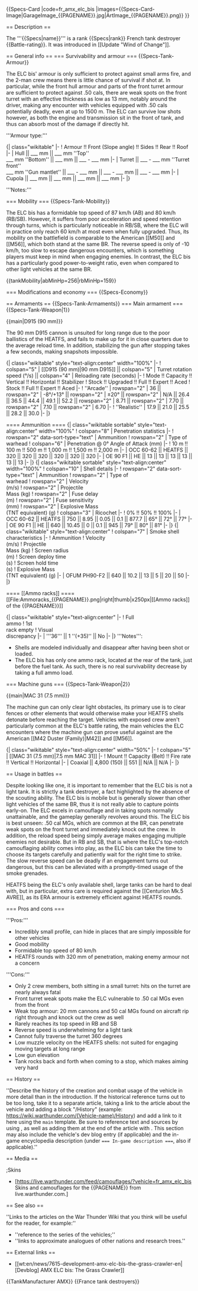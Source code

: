 {{Specs-Card
|code=fr_amx_elc_bis
|images={{Specs-Card-Image|GarageImage_{{PAGENAME}}.jpg|ArtImage_{{PAGENAME}}.png}}
}}

== Description ==
<!-- ''In the description, the first part should be about the history of the creation and combat usage of the vehicle, as well as its key features. In the second part, tell the reader about the ground vehicle in the game. Insert a screenshot of the vehicle, so that if the novice player does not remember the vehicle by name, he will immediately understand what kind of vehicle the article is talking about.'' -->
The '''{{Specs|name}}''' is a rank {{Specs|rank}} French tank destroyer {{Battle-rating}}. It was introduced in [[Update "Wind of Change"]].

== General info ==
=== Survivability and armour ===
{{Specs-Tank-Armour}}
<!-- ''Describe armour protection. Note the most well protected and key weak areas. Appreciate the layout of modules as well as the number and location of crew members. Is the level of armour protection sufficient, is the placement of modules helpful for survival in combat? If necessary use a visual template to indicate the most secure and weak zones of the armour.'' -->
The ELC bis' armour is only sufficient to protect against small arms fire, and the 2-man crew means there is little chance of survival if shot at. In particular, while the front hull armour and parts of the front turret armour are sufficient to protect against .50 cals, there are weak spots on the front turret with an effective thickness as low as 13 mm, notably around the driver, making any encounter with vehicles equipped with .50 cals potentially deadly, even at up to 1500 m. The ELC can survive low shots however, as both the engine and transmission sit in the front of tank, and thus can absorb most of the damage if directly hit.

'''Armour type:''' <!-- The types of armour present on the vehicle and their general locations -->
<!-- Example: * Rolled homogeneous armour (Front, Side, Rear, Hull roof)
* Cast homogeneous armour (Turret, Transmission area) -->

{| class="wikitable"
|-
! Armour !! Front (Slope angle) !! Sides !! Rear !! Roof
|-
| Hull || ___ mm || ___ mm ''Top'' <br> ___ mm ''Bottom'' || ___ mm || ___ - ___ mm
|-
| Turret || ___ - ___ mm ''Turret front'' <br> ___ mm ''Gun mantlet'' || ___ - ___ mm || ___ - ___ mm || ___ - ___ mm
|-
| Cupola || ___ mm || ___ mm || ___ mm || ___ mm
|-
|}

'''Notes:''' <!-- Any additional notes which the user needs to be aware of -->
<!-- Example: * Suspension wheels are 20 mm thick, tracks are 30 mm thick, and torsion bars are 60 mm thick. -->

=== Mobility ===
{{Specs-Tank-Mobility}}
<!-- ''Write about the mobility of the ground vehicle. Estimate the specific power and manoeuvrability, as well as the maximum speed forwards and backwards.'' -->
The ELC bis has a formidable top speed of 87 km/h (AB) and 80 km/h (RB/SB). However, it suffers from poor acceleration and speed retention through turns, which is particularly noticeable in RB/SB, where the ELC will in practice only reach 60 km/h at most even when fully upgraded. Thus, its mobility on the battlefield is comparable to the American [[M50]] and [[M56]], which both stand at the same BR. The reverse speed is only of -10 km/h, too slow to escape dangerous encounters, which is something players must keep in mind when engaging enemies. In contrast, the ELC bis has a particularly good power-to-weight ratio, even when compared to other light vehicles at the same BR.

{{tankMobility|abMinHp=256|rbMinHp=159}}

=== Modifications and economy ===
{{Specs-Economy}}

== Armaments ==
{{Specs-Tank-Armaments}}
=== Main armament ===
{{Specs-Tank-Weapon|1}}
<!-- ''Give the reader information about the characteristics of the main gun. Assess its effectiveness in a battle based on the reloading speed, ballistics and the power of shells. Do not forget about the flexibility of the fire, that is how quickly the cannon can be aimed at the target, open fire on it and aim at another enemy. Add a link to the main article on the gun: <code><nowiki>{{main|Name of the weapon}}</nowiki></code>. Describe in general terms the ammunition available for the main gun. Give advice on how to use them and how to fill the ammunition storage.'' -->
{{main|D915 (90 mm)}}

The 90 mm D915 cannon is unsuited for long range due to the poor ballistics of the HEATFS, and fails to make up for it in close quarters due to the average reload time. In addition, stabilizing the gun after stopping takes a few seconds, making snapshots impossible.

{| class="wikitable" style="text-align:center" width="100%"
|-
! colspan="5" | [[D915 (90 mm)|90 mm D915]] || colspan="5" | Turret rotation speed (°/s) || colspan="4" | Reloading rate (seconds)
|-
! Mode !! Capacity !! Vertical !! Horizontal !! Stabilizer
! Stock !! Upgraded !! Full !! Expert !! Aced
! Stock !! Full !! Expert !! Aced
|-
! ''Arcade''
| rowspan="2" | 36 || rowspan="2" | -8°/+13° || rowspan="2" | ±20° || rowspan="2" | N/A || 26.4 || 36.5 || 44.4 || 49.1 || 52.2 || rowspan="2" | 8.71 || rowspan="2" | 7.70 || rowspan="2" | 7.10 || rowspan="2" | 6.70
|-
! ''Realistic''
| 17.9 || 21.0 || 25.5 || 28.2 || 30.0
|-
|}

==== Ammunition ====
{| class="wikitable sortable" style="text-align:center" width="100%"
! colspan="8" | Penetration statistics
|-
! rowspan="2" data-sort-type="text" | Ammunition
! rowspan="2" | Type of<br>warhead
! colspan="6" | Penetration @ 0° Angle of Attack (mm)
|-
! 10 m !! 100 m !! 500 m !! 1,000 m !! 1,500 m !! 2,000 m
|-
| OCC 60-62 || HEATFS || 320 || 320 || 320 || 320 || 320 || 320
|-
| OE 90 F1 || HE || 13 || 13 || 13 || 13 || 13 || 13
|-
|}
{| class="wikitable sortable" style="text-align:center" width="100%"
! colspan="10" | Shell details
|-
! rowspan="2" data-sort-type="text" | Ammunition
! rowspan="2" | Type of<br>warhead
! rowspan="2" | Velocity<br>(m/s)
! rowspan="2" | Projectile<br>Mass (kg)
! rowspan="2" | Fuse delay<br>(m)
! rowspan="2" | Fuse sensitivity<br>(mm)
! rowspan="2" | Explosive Mass<br>(TNT equivalent) (g)
! colspan="3" | Ricochet
|-
! 0% !! 50% !! 100%
|-
| OCC 60-62 || HEATFS || 750 || 8.95 || 0.05 || 0.1 || 877.7 || 65° || 72° || 77°
|-
| OE 90 F1 || HE || 640 || 10.45 || 0 || 0.1 || 945 || 79° || 80° || 81°
|-
|}
{| class="wikitable" style="text-align:center"
! colspan="7" | Smoke shell characteristics
|-
! Ammunition
! Velocity<br>(m/s)
! Projectile<br>Mass (kg)
! Screen radius<br>(m)
! Screen deploy time<br>(s)
! Screen hold time<br>(s)
! Explosive Mass<br>(TNT equivalent) (g)
|-
| OFUM PH90-F2 || 640 || 10.2 || 13 || 5 || 20 || 50
|-
|}

==== [[Ammo racks]] ====
[[File:Ammoracks_{{PAGENAME}}.png|right|thumb|x250px|[[Ammo racks]] of the {{PAGENAME}}]]
<!-- '''Last updated: 2.15.0.29''' -->
{| class="wikitable" style="text-align:center"
|-
! Full<br>ammo
! 1st<br>rack empty
! Visual<br>discrepancy
|-
| '''36''' || 1&nbsp;''(+35)'' || No
|-
|}
'''Notes''':

* Shells are modeled individually and disappear after having been shot or loaded.
* The ELC bis has only one ammo rack, located at the rear of the tank, just before the fuel tank. As such, there is no real survivability decrease by taking a full ammo load.

=== Machine guns ===
{{Specs-Tank-Weapon|2}}
<!-- ''Offensive and anti-aircraft machine guns not only allow you to fight some aircraft but also are effective against lightly armoured vehicles. Evaluate machine guns and give recommendations on its use.'' -->
{{main|MAC 31 (7.5 mm)}}

The machine gun can only clear light obstacles, its primary use is to clear fences or other elements that would otherwise make your HEATFS shells detonate before reaching the target. Vehicles with exposed crew aren't particularly common at the ELC's battle rating, the main vehicles the ELC encounters where the machine gun can prove useful against are the American [[M42 Duster (Family)|M42]] and [[M56]].

{| class="wikitable" style="text-align:center" width="50%"
|-
! colspan="5" | [[MAC 31 (7.5 mm)|7.5 mm MAC 31]]
|-
! Mount !! Capacity (Belt) !! Fire rate !! Vertical !! Horizontal
|-
| Coaxial || 4,800 (150) || 551 || N/A || N/A
|-
|}

== Usage in battles ==
<!-- ''Describe the tactics of playing in the vehicle, the features of using vehicles in the team and advice on tactics. Refrain from creating a "guide" - do not impose a single point of view but instead give the reader food for thought. Describe the most dangerous enemies and give recommendations on fighting them. If necessary, note the specifics of the game in different modes (AB, RB, SB).'' -->
Despite looking like one, it is important to remember that the ELC bis is not a light tank. It is strictly a tank destroyer, a fact highlighted by the absence of the scouting ability. The ELC bis is mobile but is generally slower than other light vehicles of the same BR, thus it is not really able to capture points early-on. The ELC excels in camouflage and in taking spots normally unattainable, and the gameplay generally revolves around this. The ELC bis is best unseen: .50 cal MGs, which are common at the BR, can penetrate weak spots on the front turret and immediately knock out the crew. In addition, the reload speed being simply average makes engaging multiple enemies not desirable. But in RB and SB, that is where the ELC's top-notch camouflaging ability comes into play, as the ELC bis can take the time to choose its targets carefully and patiently wait for the right time to strike. The slow reverse speed can be deadly if an engagement turns out dangerous, but this can be alleviated with a promptly-timed usage of the smoke grenades.

HEATFS being the ELC's only available shell, large tanks can be hard to deal with, but in particular, extra care is required against the [[Centurion Mk.5 AVRE]], as its ERA armour is extremely efficient against HEATFS rounds.

=== Pros and cons ===
<!-- ''Summarise and briefly evaluate the vehicle in terms of its characteristics and combat effectiveness. Mark its pros and cons in a bulleted list. Try not to use more than 6 points for each of the characteristics. Avoid using categorical definitions such as "bad", "good" and the like - use substitutions with softer forms such as "inadequate" and "effective".'' -->

'''Pros:'''

* Incredibly small profile, can hide in places that are simply impossible for other vehicles
* Good mobility
* Formidable top speed of 80 km/h
* HEATFS rounds with 320 mm of penetration, making enemy armour not a concern

'''Cons:'''

* Only 2 crew members, both sitting in a small turret: hits on the turret are nearly always fatal
* Front turret weak spots make the ELC vulnerable to .50 cal MGs even from the front
* Weak top armour: 20 mm cannons and 50 cal MGs found on aircraft rip right through and knock out the crew as well
* Rarely reaches its top speed in RB and SB
* Reverse speed is underwhelming for a light tank
* Cannot fully traverse the turret 360 degrees
* Low muzzle velocity on the HEATFS shells: not suited for engaging moving targets at long range
* Low gun elevation
* Tank rocks back and forth when coming to a stop, which makes aiming very hard

== History ==
<!-- ''Describe the history of the creation and combat usage of the vehicle in more detail than in the introduction. If the historical reference turns out to be too long, take it to a separate article, taking a link to the article about the vehicle and adding a block "/History" (example: <nowiki>https://wiki.warthunder.com/(Vehicle-name)/History</nowiki>) and add a link to it here using the <code>main</code> template. Be sure to reference text and sources by using <code><nowiki><ref></ref></nowiki></code>, as well as adding them at the end of the article with <code><nowiki><references /></nowiki></code>. This section may also include the vehicle's dev blog entry (if applicable) and the in-game encyclopedia description (under <code><nowiki>=== In-game description ===</nowiki></code>, also if applicable).'' -->
''Describe the history of the creation and combat usage of the vehicle in more detail than in the introduction. If the historical reference turns out to be too long, take it to a separate article, taking a link to the article about the vehicle and adding a block "/History" (example: <nowiki>https://wiki.warthunder.com/(Vehicle-name)/History</nowiki>) and add a link to it here using the <code>main</code> template. Be sure to reference text and sources by using <code><nowiki><ref></ref></nowiki></code>, as well as adding them at the end of the article with <code><nowiki><references /></nowiki></code>. This section may also include the vehicle's dev blog entry (if applicable) and the in-game encyclopedia description (under <code><nowiki>=== In-game description ===</nowiki></code>, also if applicable).''

== Media ==
<!-- ''Excellent additions to the article would be video guides, screenshots from the game, and photos.'' -->

;Skins

* [https://live.warthunder.com/feed/camouflages/?vehicle=fr_amx_elc_bis Skins and camouflages for the {{PAGENAME}} from live.warthunder.com.]

== See also ==
<!-- ''Links to the articles on the War Thunder Wiki that you think will be useful for the reader, for example:''
* ''reference to the series of the vehicles;''
* ''links to approximate analogues of other nations and research trees.'' -->
''Links to the articles on the War Thunder Wiki that you think will be useful for the reader, for example:''

* ''reference to the series of the vehicles;''
* ''links to approximate analogues of other nations and research trees.''

== External links ==
<!-- ''Paste links to sources and external resources, such as:''
* ''topic on the official game forum;''
* ''other literature.'' -->

* [[wt:en/news/7615-development-amx-elc-bis-the-grass-crawler-en|[Devblog] AMX ELC bis: The Grass Crawler]]

{{TankManufacturer AMX}}
{{France tank destroyers}}